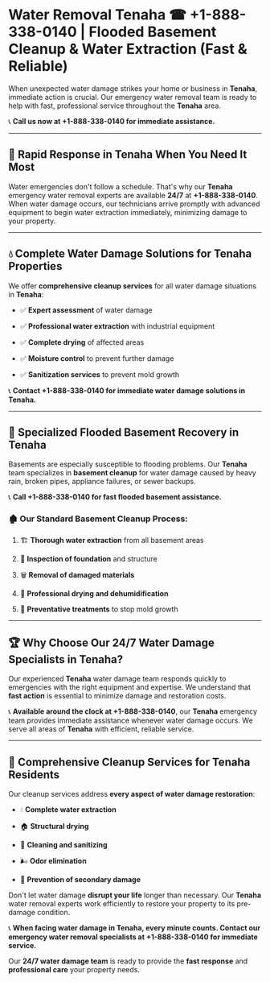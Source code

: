 # Water Removal Tenaha ☎ +1-888-338-0140 | Flooded Basement Cleanup & Water Extraction (Fast & Reliable)

When unexpected water damage strikes your home or business in **Tenaha**, immediate action is crucial. Our emergency water removal team is ready to help with fast, professional service throughout the **Tenaha** area. 

📞 **Call us now at +1-888-338-0140 for immediate assistance.**
---
## 🚀 Rapid Response in Tenaha When You Need It Most
Water emergencies don't follow a schedule. That's why our **Tenaha** emergency water removal experts are available **24/7** at **+1-888-338-0140**. When water damage occurs, our technicians arrive promptly with advanced equipment to begin water extraction immediately, minimizing damage to your property.
---
## 💧 Complete Water Damage Solutions for Tenaha Properties
We offer **comprehensive cleanup services** for all water damage situations in **Tenaha**:
- ✅ **Expert assessment** of water damage  
- ✅ **Professional water extraction** with industrial equipment  
- ✅ **Complete drying** of affected areas  
- ✅ **Moisture control** to prevent further damage  
- ✅ **Sanitization services** to prevent mold growth  
📞 **Contact +1-888-338-0140 for immediate water damage solutions in Tenaha.**
---
## 🌊 Specialized Flooded Basement Recovery in Tenaha
Basements are especially susceptible to flooding problems. Our **Tenaha** team specializes in **basement cleanup** for water damage caused by heavy rain, broken pipes, appliance failures, or sewer backups. 
📞 **Call +1-888-338-0140 for fast flooded basement assistance.**
### 🏚️ Our Standard Basement Cleanup Process:
1. 🏗️ **Thorough water extraction** from all basement areas  
2. 🔎 **Inspection of foundation** and structure  
3. 🗑️ **Removal of damaged materials**  
4. 💨 **Professional drying and dehumidification**  
5. 🚫 **Preventative treatments** to stop mold growth  
---
## 🏆 Why Choose Our 24/7 Water Damage Specialists in Tenaha?
Our experienced **Tenaha** water damage team responds quickly to emergencies with the right equipment and expertise. We understand that **fast action** is essential to minimize damage and restoration costs.
📞 **Available around the clock at +1-888-338-0140**, our **Tenaha** emergency team provides immediate assistance whenever water damage occurs. We serve all areas of **Tenaha** with efficient, reliable service.
---
## 🧹 Comprehensive Cleanup Services for Tenaha Residents
Our cleanup services address **every aspect of water damage restoration**:
- 💧 **Complete water extraction**  
- 🏠 **Structural drying**  
- 🧼 **Cleaning and sanitizing**  
- 🌬️ **Odor elimination**  
- 🚫 **Prevention of secondary damage**  
Don't let water damage **disrupt your life** longer than necessary. Our **Tenaha** water removal experts work efficiently to restore your property to its pre-damage condition.
📞 **When facing water damage in Tenaha, every minute counts. Contact our emergency water removal specialists at +1-888-338-0140 for immediate service.**
Our **24/7 water damage team** is ready to provide the **fast response** and **professional care** your property needs.
